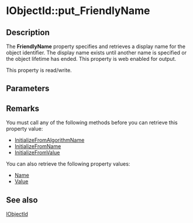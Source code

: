 # IObjectId::put_FriendlyName

## Description

The **FriendlyName** property specifies and retrieves a display name for the object identifier. The display name exists until another name is specified or the object lifetime has ended. This property is web enabled for output.

This property is read/write.

## Parameters

## Remarks

You must call any of the following methods before you can retrieve this property value:

* [InitializeFromAlgorithmName](https://learn.microsoft.com/windows/desktop/api/certenroll/nf-certenroll-iobjectid-initializefromalgorithmname)
* [InitializeFromName](https://learn.microsoft.com/windows/desktop/api/certenroll/nf-certenroll-iobjectid-initializefromname)
* [InitializeFromValue](https://learn.microsoft.com/windows/desktop/api/certenroll/nf-certenroll-iobjectid-initializefromvalue)

You can also retrieve the following property values:

* [Name](https://learn.microsoft.com/windows/desktop/api/certenroll/nf-certenroll-iobjectid-get_name)
* [Value](https://learn.microsoft.com/windows/desktop/api/certenroll/nf-certenroll-iobjectid-get_value)

## See also

[IObjectId](https://learn.microsoft.com/windows/desktop/api/certenroll/nn-certenroll-iobjectid)